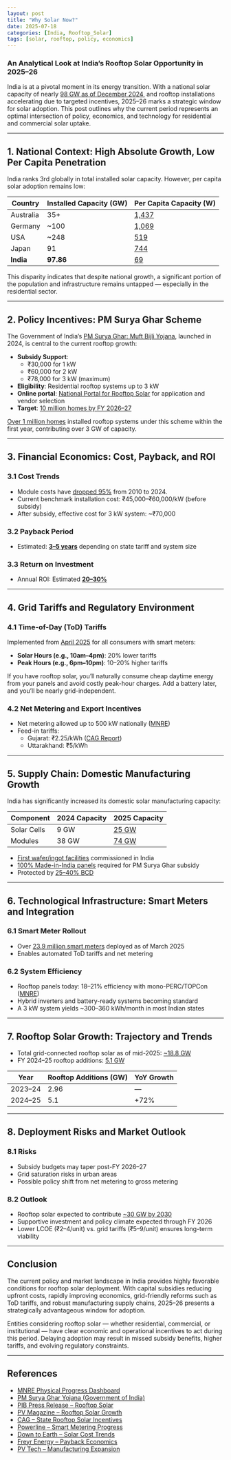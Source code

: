 ```yaml
---
layout: post
title: "Why Solar Now?"
date: 2025-07-18
categories: [India, Rooftop_Solar]
tags: [solar, rooftop, policy, economics]
---
```


### An Analytical Look at India’s Rooftop Solar Opportunity in 2025–26

India is at a pivotal moment in its energy transition. With a national solar capacity of nearly [98 GW as of December 2024](https://mnre.gov.in/en/physical-progress/), and rooftop installations accelerating due to targeted incentives, 2025–26 marks a strategic window for solar adoption. This post outlines why the current period represents an optimal intersection of policy, economics, and technology for residential and commercial solar uptake.

---

## 1. National Context: High Absolute Growth, Low Per Capita Penetration

India ranks 3rd globally in total installed solar capacity. However, per capita solar adoption remains low:

| Country    | Installed Capacity (GW) | Per Capita Capacity (W) |
|------------|--------------------------|--------------------------|
| Australia  | 35+                      | [1,437](https://www.pv-magazine.com/2025/04/11/india-installs-24-gw-of-solar-in-fiscal-2025/) |
| Germany    | ~100                     | [1,069](https://www.pv-magazine.com/2025/04/11/india-installs-24-gw-of-solar-in-fiscal-2025/) |
| USA        | ~248                     | [519](https://www.pv-magazine.com/2025/04/11/india-installs-24-gw-of-solar-in-fiscal-2025/) |
| Japan      | 91                       | [744](https://www.pv-magazine.com/2025/04/11/india-installs-24-gw-of-solar-in-fiscal-2025/) |
| **India**  | **97.86**                | [69](https://www.pv-magazine.com/2025/04/11/india-installs-24-gw-of-solar-in-fiscal-2025/)    |

This disparity indicates that despite national growth, a significant portion of the population and infrastructure remains untapped — especially in the residential sector.

---

## 2. Policy Incentives: PM Surya Ghar Scheme

The Government of India’s [PM Surya Ghar: Muft Bijli Yojana](https://www.india.gov.in/spotlight/pm-surya-ghar-muft-bijli-yojana), launched in 2024, is central to the current rooftop growth:

- **Subsidy Support**:
  - ₹30,000 for 1 kW
  - ₹60,000 for 2 kW
  - ₹78,000 for 3 kW (maximum)
- **Eligibility**: Residential rooftop systems up to 3 kW
- **Online portal**: [National Portal for Rooftop Solar](https://solarrooftop.gov.in) for application and vendor selection
- **Target**: [10 million homes by FY 2026–27](https://www.pib.gov.in/PressReleaseIframePage.aspx?PRID=2111106)

[Over 1 million homes](https://www.pib.gov.in/PressReleaseIframePage.aspx?PRID=2111106) installed rooftop systems under this scheme within the first year, contributing over 3 GW of capacity.

---

## 3. Financial Economics: Cost, Payback, and ROI

### 3.1 Cost Trends

- Module costs have [dropped 95%](https://www.downtoearth.org.in/renewable-energy/from-rs-200-to-rs-9-plummeting-solar-costs-could-spark-indias-clean-energy-revolution) from 2010 to 2024.
- Current benchmark installation cost: ₹45,000–₹60,000/kW (before subsidy)
- After subsidy, effective cost for 3 kW system: ~₹70,000

### 3.2 Payback Period

- Estimated: [**3–5 years**](https://freyrenergy.com/why-solar-rooftop-system-is-good-investment-in-2024/) depending on state tariff and system size

### 3.3 Return on Investment

- Annual ROI: Estimated [**20–30%**](https://www.sungarner.com/blogs/home/details/how-solar-power-can-cut-your-electricity-bill)

---

## 4. Grid Tariffs and Regulatory Environment

### 4.1 Time-of-Day (ToD) Tariffs

Implemented from [April 2025](https://www.pib.gov.in/PressReleaseIframePage.aspx?PRID=1934673) for all consumers with smart meters:

- **Solar Hours (e.g., 10am–4pm)**: 20% lower tariffs
- **Peak Hours (e.g., 6pm–10pm)**: 10–20% higher tariffs

If you have rooftop solar, you’ll naturally consume cheap daytime energy from your panels and avoid costly peak-hour charges. Add a battery later, and you’ll be nearly grid-independent.

### 4.2 Net Metering and Export Incentives

- Net metering allowed up to 500 kW nationally ([MNRE](https://mnre.gov.in/en/physical-progress/))
- Feed-in tariffs:
  - Gujarat: ₹2.25/kWh ([CAG Report](https://www.cag.org.in/blogs/overview-residential-rooftop-solar-installations-india-2025-part-2))
  - Uttarakhand: ₹5/kWh

---

## 5. Supply Chain: Domestic Manufacturing Growth

India has significantly increased its domestic solar manufacturing capacity:

| Component     | 2024 Capacity | 2025 Capacity |
|---------------|---------------|---------------|
| Solar Cells   | 9 GW          | [25 GW](https://www.pv-tech.org/india-almost-trebles-cell-manufacturing-capacity-25gw-12-months-march-2025/) |
| Modules       | 38 GW         | [74 GW](https://www.pv-tech.org/india-almost-trebles-cell-manufacturing-capacity-25gw-12-months-march-2025/) |

- [First wafer/ingot facilities](https://www.pv-tech.org/india-almost-trebles-cell-manufacturing-capacity-25gw-12-months-march-2025/) commissioned in India
- [100% Made-in-India panels](https://www.pib.gov.in/PressReleaseIframePage.aspx?PRID=2111106) required for PM Surya Ghar subsidy
- Protected by [25–40% BCD](https://www.pv-magazine-india.com/2025/01/18/residential-rooftop-solar-scheme-presents-over-inr-1-trillion-opportunity-for-component-manufacturers/)

---

## 6. Technological Infrastructure: Smart Meters and Integration

### 6.1 Smart Meter Rollout

- Over [23.9 million smart meters](https://powerline.net.in/2025/04/04/powering-ahead-smart-metering-progress-under-the-rdss/) deployed as of March 2025
- Enables automated ToD tariffs and net metering

### 6.2 System Efficiency

- Rooftop panels today: 18–21% efficiency with mono-PERC/TOPCon ([MNRE](https://mnre.gov.in/en/physical-progress/))
- Hybrid inverters and battery-ready systems becoming standard
- A 3 kW system yields ~300–360 kWh/month in most Indian states

---

## 7. Rooftop Solar Growth: Trajectory and Trends

- Total grid-connected rooftop solar as of mid-2025: [~18.8 GW](https://www.pv-magazine.com/2025/04/11/india-installs-24-gw-of-solar-in-fiscal-2025/)
- FY 2024–25 rooftop additions: [5.1 GW](https://www.pv-magazine.com/2025/04/11/india-installs-24-gw-of-solar-in-fiscal-2025/)

| Year        | Rooftop Additions (GW) | YoY Growth |
|-------------|-------------------------|------------|
| 2023–24     | 2.96                    | —          |
| 2024–25     | 5.1                     | +72%       |

---

## 8. Deployment Risks and Market Outlook

### 8.1 Risks

- Subsidy budgets may taper post-FY 2026–27
- Grid saturation risks in urban areas
- Possible policy shift from net metering to gross metering

### 8.2 Outlook

- Rooftop solar expected to contribute [~30 GW by 2030](https://www.pib.gov.in/PressReleaseIframePage.aspx?PRID=2111106)
- Supportive investment and policy climate expected through FY 2026
- Lower LCOE (₹2–4/unit) vs. grid tariffs (₹5–9/unit) ensures long-term viability

---

## Conclusion

The current policy and market landscape in India provides highly favorable conditions for rooftop solar deployment. With capital subsidies reducing upfront costs, rapidly improving economics, grid-friendly reforms such as ToD tariffs, and robust manufacturing supply chains, 2025–26 presents a strategically advantageous window for adoption.

Entities considering rooftop solar — whether residential, commercial, or institutional — have clear economic and operational incentives to act during this period. Delaying adoption may result in missed subsidy benefits, higher tariffs, and evolving regulatory constraints.

---

## References

- [MNRE Physical Progress Dashboard](https://mnre.gov.in/en/physical-progress/)
- [PM Surya Ghar Yojana (Government of India)](https://www.india.gov.in/spotlight/pm-surya-ghar-muft-bijli-yojana)
- [PIB Press Release – Rooftop Solar](https://www.pib.gov.in/PressReleaseIframePage.aspx?PRID=2111106)
- [PV Magazine – Rooftop Solar Growth](https://www.pv-magazine.com/2025/04/11/india-installs-24-gw-of-solar-in-fiscal-2025/)
- [CAG – State Rooftop Solar Incentives](https://www.cag.org.in/blogs/overview-residential-rooftop-solar-installations-india-2025-part-2)
- [Powerline – Smart Metering Progress](https://powerline.net.in/2025/04/04/powering-ahead-smart-metering-progress-under-the-rdss/)
- [Down to Earth – Solar Cost Trends](https://www.downtoearth.org.in/renewable-energy/from-rs-200-to-rs-9-plummeting-solar-costs-could-spark-indias-clean-energy-revolution)
- [Freyr Energy – Payback Economics](https://freyrenergy.com/why-solar-rooftop-system-is-good-investment-in-2024/)
- [PV Tech – Manufacturing Expansion](https://www.pv-tech.org/india-almost-trebles-cell-manufacturing-capacity-25gw-12-months-march-2025/)